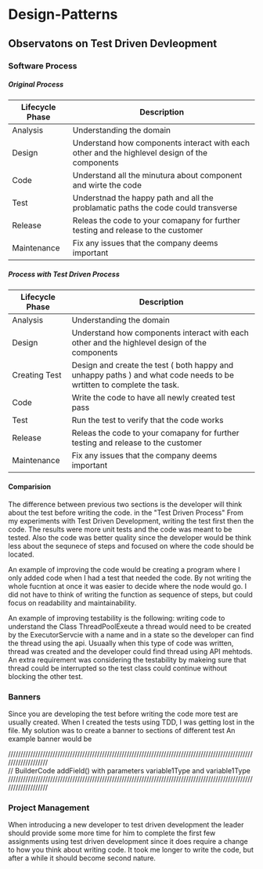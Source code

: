 # Design-Patterns

## Observatons on Test Driven Devleopment

### Software Process 

##### Original Process
 
Lifecycle Phase  | Description |
-----------------| ------------
Analysis         | Understanding the domain
Design           | Understand how components interact with each other and the highlevel design of the components
Code             | Understand all the minutura about component and wirte the code
Test             | Understnad the happy path and all the problamatic paths the code could transverse
Release          | Releas the code to your comapany for further testing and release to the customer
Maintenance      | Fix any issues that the company deems important

##### Process with Test Driven Process

Lifecycle Phase  | Description |
-----------------| ------------
Analysis         | Understanding the domain
Design           | Understand how components interact with each other and the highlevel design of the components
Creating Test    | Design and create the test ( both happy and unhappy paths ) and what code needs to be wrtitten to complete the task.
Code             | Write the code to have all newly created test pass
Test             | Run the test to verify that the code works
Release          | Releas the code to your comapany for further testing and release to the customer
Maintenance      | Fix any issues that the company deems important

#### Comparision
The difference between previous two sections is the developer will think about the test before writing the code. in the "Test Driven Process"  From my experiments with Test Driven Development, writing the test first then the code.  The results were more unit tests and the code was meant to be tested.  Also the code was better quality since the developer would be think less about the sequnece of steps and focused on where the code should be located.

An example of improving the code would be creating a program where I only added code when I had a test that needed the code.  By not writing the whole fucntion
at once it was easier to decide where the node would go.  I did not have to think of writing the function as sequence of steps, but could focus on readability 
and maintainability.

An example of improving testability is the following: writing code to understand the Class ThreadPoolExeute a thread would need to be created by the 
ExecutorServcie with a name and in a state so the developer can find the thread using the api.  Usuaally when this type of code was written, thread was
created and the developer could find thread using API mehtods.  An extra requirement was considering the testability by makeing sure that thread
could be interrupted so the test class could continue without blocking the other test.

### Banners

Since you are developing the test before writing the code more test are usually created.  When I created the tests using TDD, I was getting lost in the file.  My
solution was to create a banner to sections of different test  An example banner would be 

///////////////////////////////////////////////////////////////////////////////////////////////////////////////////<br/>
// BuilderCode addField() with parameters variable1Type and variable1Type<br/>
///////////////////////////////////////////////////////////////////////////////////////////////////////////////////</br>

### Project Management
When introducing a new developer to test driven development the leader should provide some more time for him to complete the first few assignments using test driven development since it does require a change to how you think about writing code.  It took me longer to write the code, but after a while it should become second nature.

